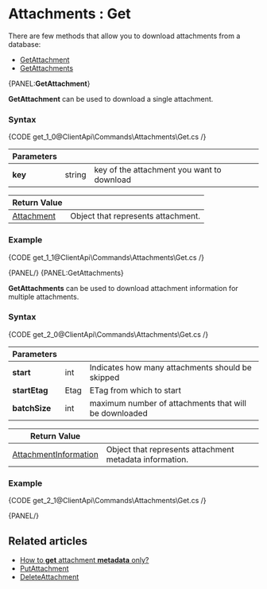 # Attachments : Get

There are few methods that allow you to download attachments from a database:   
- [GetAttachment](../../../client-api/commands/attachments/get#getattachment)   
- [GetAttachments](../../../client-api/commands/attachments/get#getattachments)   

{PANEL:**GetAttachment**}

**GetAttachment** can be used to download a single attachment.

### Syntax

{CODE get_1_0@ClientApi\Commands\Attachments\Get.cs /}

| Parameters | | |
| ------------- | ------------- | ----- |
| **key** | string | key of the attachment you want to download |

| Return Value | |
| ------------- | ----- |
| [Attachment](../../../glossary/attachment) | Object that represents attachment. |

### Example

{CODE get_1_1@ClientApi\Commands\Attachments\Get.cs /}

{PANEL/}
{PANEL:GetAttachments}

**GetAttachments** can be used to download attachment information for multiple attachments.

### Syntax

{CODE get_2_0@ClientApi\Commands\Attachments\Get.cs /}

| Parameters | | |
| ------------- | ------------- | ----- |
| **start** | int | Indicates how many attachments should be skipped |
| **startEtag** | Etag | ETag from which to start |
| **batchSize** | int | maximum number of attachments that will be downloaded |

| Return Value | |
| ------------- | ----- |
| [AttachmentInformation](../../../glossary/attachment-information) | Object that represents attachment metadata information. |

### Example

{CODE get_2_1@ClientApi\Commands\Attachments\Get.cs /}

{PANEL/}

## Related articles

- [How to **get** attachment **metadata** only?](../../../client-api/commands/attachments/how-to/get-attachment-metadata-only)  
- [PutAttachment](../../../client-api/commands/attachments/put)  
- [DeleteAttachment](../../../client-api/commands/attachments/delete)  
